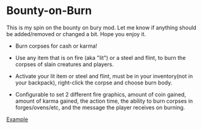 # Bounty-on-Burn

This is my spin on the bounty on bury mod. Let me know if anything should be added/removed or changed a bit. Hope you enjoy it.


- Burn corpses for cash or karma!
- Use any item that is on fire (aka "lit") or a steel and flint, to burn the corpses of slain creatures and players.

- Activate your lit item or steel and flint, must be in your inventory(not in your backpack), right-click the corpse and choose burn body.

- Configurable to set 2 different fire graphics, amount of coin gained, amount of karma gained, the action time, the ability to burn corpses in forges/ovens/etc, and the message the player receives on burning.


[Example](https://i.imgur.com/PeKljpS.gifv)